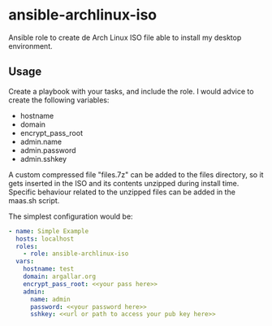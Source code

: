 # ansible-archlinux-iso

Ansible role to create de Arch Linux ISO file able to install my desktop environment.

## Usage

Create a playbook with your tasks, and include the role. I would advice to create the following variables:
- hostname
- domain
- encrypt_pass_root
- admin.name
- admin.password
- admin.sshkey

A custom compressed file "files.7z" can be added to the files directory, so it gets inserted in the ISO and its contents unzipped during install time. Specific behaviour related to the unzipped files can be added in the maas.sh script.

The simplest configuration would be:

```yaml
- name: Simple Example
  hosts: localhost
  roles:
    - role: ansible-archlinux-iso
  vars:
    hostname: test
    domain: argallar.org
    encrypt_pass_root: <<your pass here>>
    admin:
      name: admin
      password: <<your password here>>
      sshkey: <<url or path to access your pub key here>>
```

